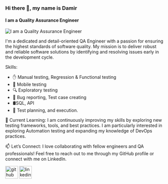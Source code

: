 ### Hi there 👋, my name is Damir
#### I am a Quality Assurance Engineer
![I am a Quality Assurance Engineer](https://img.freepik.com/premium-vector/qa-quality-assurance-concept-with-big-words-people-surrounded-by-related-icon-with-blue-color-style_25156-1415.jpg?size=626&ext=jpg&ga=GA1.1.319255205.1722018545&semt=ais_hybrid)

I'm a dedicated and detail-oriented QA Engineer with a passion for ensuring the highest standards of software quality. My mission is to deliver robust and reliable software solutions by identifying and resolving issues early in the development cycle.

Skills: 
- :hand: Manual testing, Regression & Functional testing
- :iphone: Mobile testing 
- :mag: Exploratory testing
- :bug: Bug reporting, Test case creating
- 🛢SQL, API
- :page_facing_up: Test planning, and execution.

🌱 Current Learning:
I am continuously improving my skills by exploring new testing frameworks, tools, and best practices. I am particularly interested in exploring Automation testing and expanding my knowledge of DevOps practices.

📫 Let’s Connect:
I love collaborating with fellow engineers and QA professionals! Feel free to reach out to me through my GitHub profile or connect with me on LinkedIn.


[<img src='https://cdn.jsdelivr.net/npm/simple-icons@3.0.1/icons/github.svg' alt='github' height='40'>](https://github.com/Garcev86)  [<img src='https://cdn.jsdelivr.net/npm/simple-icons@3.0.1/icons/linkedin.svg' alt='linkedin' height='40'>](https://www.linkedin.com/in/www.linkedin.com/in/damir-garcev/)  

